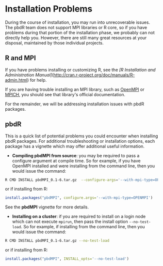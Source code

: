 # Installation Problems

During the course of installation, you may run into unrecoverable issues.  The pbdR team does not support MPI libraries or R core, so if you have problems during that portion of the installation phase, we probably can not directly help you.  However, there are still many great resources at your disposal, maintained by those individual projects.

## R and MPI

If you have problems installing or customizing R, see the *[R Installation and Administration Manual]*(http://cran.r-project.org/doc/manuals/R-admin.html) for help.

If you are having trouble installing an MPI library, such as [OpenMPI](http://www.open-mpi.org/community/help/) or [MPICH](http://www.mpich.org/documentation/guides/), you should see that library's official documentation.

For the remainder, we will be addressing installation issues with pbdR packages.



## pbdR

This is a quick list of potential problems you could encounter when installing pbdR packages.  For additional troubleshooting or installation options, each package has a vignette which may offer additional useful information.

*  **Compiling pbdMPI from source**: you may be required to pass a configure argument at compile time.  So for example, if you have OpenMPI installed and were installing from the command line, then you would issue the command:
```bash
R CMD INSTALL pbdMPI_0.1-6.tar.gz  --configure-args='--with-mpi-type=OPENMPI'
```
  or if installing from R:
```r
install.packages("pbdMPI", configure.args='--with-mpi-type=OPENMPI')
```
  See the **pbdMPI** vignette for more details.

* **Installing on a cluster**: if you are required to install on a login node which can not execute `mpirun`, then pass the install option `--no-test-load`.  So for example, if installing from the command line, then you would issue the command:
```bash
R CMD INSTALL pbdMPI_0.1-6.tar.gz --no-test-load
```
  or if installing from R:
```r
install.packages("pbdMPI", INSTALL_opts='--no-test-load')
```
